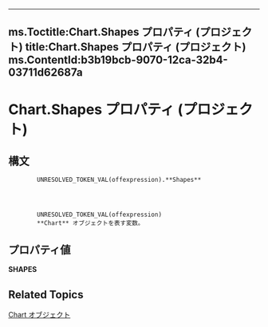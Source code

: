 
---
ms.Toctitle:Chart.Shapes プロパティ (プロジェクト)
title:Chart.Shapes プロパティ (プロジェクト)
ms.ContentId:b3b19bcb-9070-12ca-32b4-03711d62687a
---
# Chart.Shapes プロパティ (プロジェクト)





## 構文

            UNRESOLVED_TOKEN_VAL(offexpression).**Shapes**




            UNRESOLVED_TOKEN_VAL(offexpression)
            **Chart** オブジェクトを表す変数。



## プロパティ値
**SHAPES**



## Related Topics

[Chart オブジェクト](810d4ec1-69d2-c432-b9da-57042b783b85.md)




